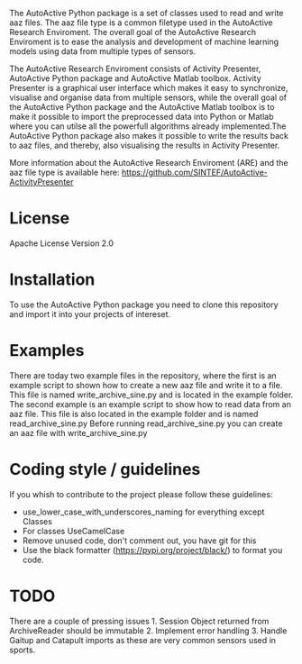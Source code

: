 The AutoActive Python package is a set of classes used to read and write aaz files. The aaz file type is 
a common filetype used in the AutoActive Research Enviroment. The overall goal of the AutoActive Research
Enviroment is to ease the analysis and development of machine learning models using data from multiple types 
of sensors.

The AutoActive Research Enviroment consists of Activity Presenter, AutoActive Python package and AutoActive Matlab toolbox.
Activity Presenter is a graphical user interface which makes it easy to synchronize, visualise and organise data
from multiple sensors, while the overall goal of the AutoActive Python package and the AutoActive Matlab toolbox is to make
it possible to import the preprocessed data into Python or Matlab where you can utilse all the powerfull algorithms 
already implemented.The AutoActive Python package also makes it possible to write the results back to aaz files, and thereby,
also visualising the results in Activity Presenter.

More information about the AutoActive Research Enviroment (ARE) and the aaz file type is available here:
https://github.com/SINTEF/AutoActive-ActivityPresenter

# License
Apache License Version 2.0

# Installation
To use the AutoActive Python package you need to clone this repository and import it into
your projects of intereset.

# Examples
There are today two example files in the repository, where the first is an example script to shown how to
create a new aaz file and write it to a file. This file is named write_archive_sine.py and is located
in the example folder. The second example is an example script to show how to 
read data from an aaz file. This file is also located in the example folder and is named read_archive_sine.py
Before running read_archive_sine.py you can create an aaz file with write_archive_sine.py

# Coding style / guidelines
If you whish to contribute to the project please follow these guidelines:
- use_lower_case_with_underscores_naming for everything except Classes
- For classes UseCamelCase
- Remove unused code, don't comment out, you have git for this
- Use the black formatter (https://pypi.org/project/black/) to format you code.


# TODO
There are a couple of pressing issues
	1. Session Object returned from ArchiveReader should be immutable
	2. Implement error handling
	3. Handle Gaitup and Catapult imports as these are very common sensors used in sports.

